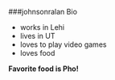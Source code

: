 ###johnsonralan Bio

- works in Lehi
- lives in UT
- loves to play video games
- loves food

**Favorite food is Pho!**